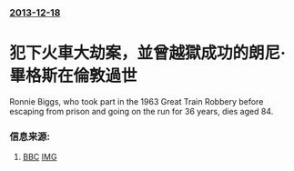 ### [2013-12-18](/news/2013/12/18/index.md)

##### 
#  犯下火車大劫案，並曾越獄成功的朗尼·畢格斯在倫敦過世 

Ronnie Biggs, who took part in the 1963 Great Train Robbery before escaping from prison and going on the run for 36 years, dies aged 84.


### 信息来源:

1. [BBC](http://www.bbc.co.uk/news/uk-25426914) [IMG](https://ichef.bbci.co.uk/news/1024/media/images/71815000/jpg/_71815147_020384721-1.jpg)

